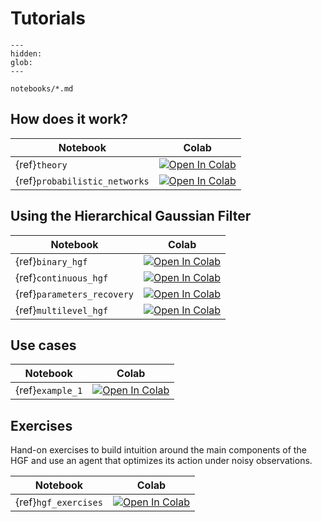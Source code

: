 # Tutorials

```{toctree}
---
hidden:
glob:
---

notebooks/*.md

```

## How does it work?

| Notebook | Colab |
| --- | ---|
| {ref}`theory` | [![Open In Colab](https://colab.research.google.com/assets/colab-badge.svg)](https://colab.research.google.com/github/ilabcode/pyhgf/blob/master/docs/source/notebooks/0.0-Theory.ipynb)
| {ref}`probabilistic_networks` | [![Open In Colab](https://colab.research.google.com/assets/colab-badge.svg)](https://colab.research.google.com/github/ilabcode/pyhgf/blob/master/docs/source/notebooks/0.1-Creating_networks.ipynb)

## Using the Hierarchical Gaussian Filter

| Notebook | Colab |
| --- | ---|
| {ref}`binary_hgf` | [![Open In Colab](https://colab.research.google.com/assets/colab-badge.svg)](https://colab.research.google.com/github/ilabcode/pyhgf/blob/master/docs/source/notebooks/1-Binary_HGF.ipynb)
| {ref}`continuous_hgf` | [![Open In Colab](https://colab.research.google.com/assets/colab-badge.svg)](https://colab.research.google.com/github/ilabcode/pyhgf/blob/master/docs/source/notebooks/2-Continuous_HGF.ipynb)
| {ref}`parameters_recovery` | [![Open In Colab](https://colab.research.google.com/assets/colab-badge.svg)](https://colab.research.google.com/github/ilabcode/pyhgf/blob/master/docs/source/notebooks/3-Parameter_recovery.ipynb)
| {ref}`multilevel_hgf` | [![Open In Colab](https://colab.research.google.com/assets/colab-badge.svg)](https://colab.research.google.com/github/ilabcode/pyhgf/blob/master/docs/source/notebooks/4-Multilevel_HGF.ipynb)

## Use cases

| Notebook | Colab |
| --- | ---|
| {ref}`example_1` | [![Open In Colab](https://colab.research.google.com/assets/colab-badge.svg)](https://colab.research.google.com/github/ilabcode/pyhgf/blob/master/docs/source/notebooks/Example_1_Heart_rate_variability.ipynb)

## Exercises

Hand-on exercises to build intuition around the main components of the HGF and use an agent that optimizes its action under noisy observations.

| Notebook | Colab |
| --- | ---|
| {ref}`hgf_exercises` | [![Open In Colab](https://colab.research.google.com/assets/colab-badge.svg)](https://colab.research.google.com/github/ilabcode/pyhgf/blob/master/docs/source/notebooks/Exercise_1_Using_the_HGF.ipynb)
